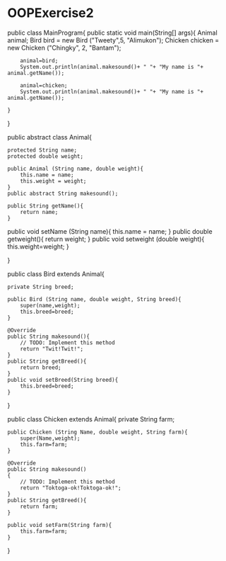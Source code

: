# OOPExercise2
public class MainProgram{
	public static void main(String[] args){
		Animal animal;
		Bird bird = new Bird ("Tweety",5, "Alimukon");
		Chicken chicken = new Chicken ("Chingky", 2, "Bantam");
		
		animal=bird;
		System.out.println(animal.makesound()+ " "+ "My name is "+ animal.getName());
		
		animal=chicken;
		System.out.println(animal.makesound()+ " "+ "My name is "+ animal.getName());
		
	}
}

public abstract class Animal{
	
	protected String name;
	protected double weight;
	
	public Animal (String name, double weight){
		this.name = name;
		this.weight = weight;
	}
	public abstract String makesound();
	
	public String getName(){
		return name;
	}
   public  void setName (String name){
	   this.name = name;
   }
   public double getweight(){
	   return weight;
   }
   public void setweight (double weight){
	   this.weight=weight;
   }
   
}

public class Bird extends Animal{

	private String breed;
	
	public Bird (String name, double weight, String breed){
		super(name,weight);
		this.breed=breed;
	}

	@Override
	public String makesound(){
		// TODO: Implement this method
		return "Twit!Twit!";
	}
    public String getBreed(){
		return breed;
	}
	public void setBreed(String breed){
		this.breed=breed;
	}
	
}

public class Chicken extends Animal{
	private String farm;
	
	public Chicken (String Name, double weight, String farm){
		super(Name,weight);
		this.farm=farm;
	}

	@Override
	public String makesound()
	{
		// TODO: Implement this method
		return "Toktoga-ok!Toktoga-ok!";
	}
	public String getBreed(){
		return farm;
	}
	
	public void setFarm(String farm){
		this.farm=farm;
	}
}
